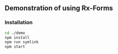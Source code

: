## Demonstration of using Rx-Forms
### Installation
```sh
cd ./demo
npm install
npm run symlink
npm start
```
